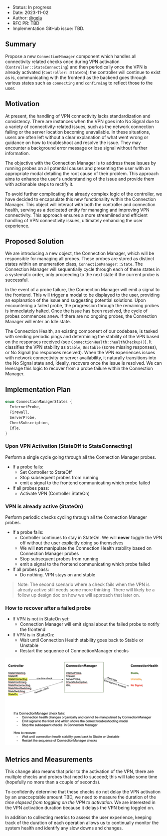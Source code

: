 - Status: In progress
- Date: 2023-11-02
- Author: [@gela](https://github.com/gela)
- RFC PR: TBD
- Implementation GitHub issue: TBD.


## Summary

Propose a new `ConnectionManager` component which handles all connectivity related checks once during VPN activation (`Controller::StateConnecting`) and then periodically once the VPN is already activated (`Controller::StateOn`); the controller will continue to exist as is, communicating with the frontend as the backend goes through various states such as `connecting` and `confirming` to reflect those to the user.

## Motivation

At present, the handling of VPN connectivity lacks standardization and consistency. There are instances when the VPN goes into No Signal due to a variety of connectivity-related issues, such as the network connection failing or the server location becoming unavailable. In these situations, users are often left without a clear explanation of what went wrong or guidance on how to troubleshoot and resolve the issue. They may encounter a background error message or lose signal without further information.

The objective with the Connection Manager is to address these issues by running probes on all potential causes and presenting the user with an appropriate modal detailing the root cause of their problem. This approach aims to enhance the user's understanding of the issue and provide them with actionable steps to rectify it.

To avoid further complicating the already complex logic of the controller, we have decided to encapsulate this new functionality within the Connection Manager. This object will interact with both the controller and connection health, serving as a dedicated entity for managing and improving VPN connectivity. This approach ensures a more streamlined and efficient handling of VPN connectivity issues, ultimately enhancing the user experience.

## Proposed Solution

We are introducing a new object, the Connection Manager, which will be responsible for managing all probes. These probes are stored as distinct states within an enumeration class, `ConnectionManager::State`. The Connection Manager will sequentially cycle through each of these states in a systematic order, only proceeding to the next state if the current probe is successful.

In the event of a probe failure, the Connection Manager will emit a signal to the frontend. This will trigger a modal to be displayed to the user, providing an explanation of the issue and suggesting potential solutions. Upon encountering a failed probe, the progression through the remaining probes is immediately halted. Once the issue has been resolved, the cycle of probes commences anew. If there are no ongoing probes, the Connection Manager will enter an Idle state.

The Connection Health, an existing component of our codebase, is tasked with sending periodic pings and determining the stability of the VPN based on the responses received (see `ConnectionHealth::healthCheckup()`). It classifies the VPN stability as `Stable`, `Unstable` (some missing responses), or No Signal (no responses received). When the VPN experiences issues with network connectivity or server availability, it naturally transitions into the No Signal state and, ideally, recovers once the issue is resolved. We can leverage this logic to recover from a probe failure within the Connection Manager.

## Implementation Plan

```c++
enum ConnectionManagerStates {
  InternetProbe,
  Firewall,
  ServerProbe,
  CheckSubscription,
  Idle,
}
```
### Upon VPN Activation (StateOff to StateConnecting)
Perform a single cycle going through all the Connection Manager probes.
- If a probe fails:
  - Set Controller to StateOff
  - Stop subsequent probes from running
  - emit a signal to the frontend communicating which probe failed
- If all probes pass:
  - Activate VPN (Controller StateOn)

### VPN is already active (StateOn)
Perform periodic checks cycling through all the Connection Manager probes.
- If a probe fails:
  - Controller continues to stay in StateOn. We will __never__ toggle the VPN off without the user explicitly doing so themselves
  - We will __not__ manipulate the Connection Health stability based on Connection Manager probes
  - Stop subsequent probes from running
  - emit a signal to the frontend communicating which probe failed
- If all probes pass:
  - Do nothing. VPN stays on and stable

> Note: The second scenario where a check fails when the VPN is already active still needs some more thinking. There will likely be a follow up design doc on how we will approach that later on.

### How to recover after a failed probe
- If VPN is not in StateOn yet:
  - Connection Manager will emit signal about the failed probe to notify the frontend
- If VPN is in StateOn:  
  - Wait until Connection Health stability goes back to Stable or Unstable
  - Restart the sequence of ConnectionManager checks

![Diagram to explain how Controller, ConnectionManager and ConnectioHealth states interact](CM_diagram.png)

## Metrics and Measurements

This change also means that prior to the activation of the VPN, there are multiple checks and probes that need to succeed; this will take some time (hopefully no more than a couple of seconds).

To confidently determine that these checks do not delay the VPN activation by an unacceptable amount TBD, we need to measure the duration of the _time elapsed from toggling on the VPN to activation_. We are interested in the VPN activation duration because it delays the VPN being toggled on.

In addition to collecting metrics to assess the user experience, keeping track of the duration of each operation allows us to continually monitor the system health and identify any slow downs and changes.
